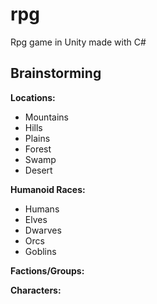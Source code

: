 # rpg
 Rpg game in Unity made with C#
 
 ## Brainstorming
 
 **Locations:**
 - Mountains
 - Hills
 - Plains
 - Forest
 - Swamp
 - Desert
 
 **Humanoid Races:**
 - Humans
 - Elves
 - Dwarves
 - Orcs
 - Goblins
 
 **Factions/Groups:**
 
 **Characters:**
 
